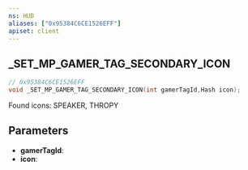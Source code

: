 ```yaml
---
ns: HUD
aliases: ["0x95384C6CE1526EFF"]
apiset: client
---
```

## _SET_MP_GAMER_TAG_SECONDARY_ICON

```c
// 0x95384C6CE1526EFF
void _SET_MP_GAMER_TAG_SECONDARY_ICON(int gamerTagId,Hash icon);
```

Found icons: SPEAKER, THROPY

## Parameters
* **gamerTagId**:
* **icon**:



